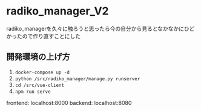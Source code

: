 # radiko_manager_V2
radiko_managerを久々に触ろうと思ったら今の自分から見るとなかなかにひどかったので作り直すことにした

## 開発環境の上げ方
1. ```docker-compose up -d```
1. ```python /src/radiko_manager/manage.py runserver```
1. ```cd /src/vue-client```
1. ```npm run serve```

frontend: localhost:8000
backend: localhost:8080